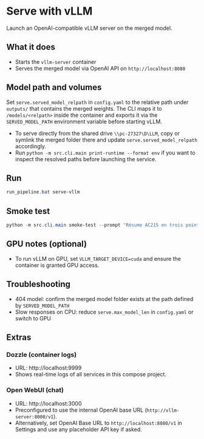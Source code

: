 # Serve with vLLM

Launch an OpenAI-compatible vLLM server on the merged model.

## What it does
- Starts the `vllm-server` container
- Serves the merged model via OpenAI API on `http://localhost:8080`

## Model path and volumes
Set `serve.served_model_relpath` in `config.yaml` to the relative path under `outputs/` that contains the
merged weights. The CLI maps it to `/models/<relpath>` inside the container and exports it via the
`SERVED_MODEL_PATH` environment variable before starting vLLM.

- To serve directly from the shared drive `\\pc-27327\D\LLM`, copy or symlink the merged folder there and
	update `serve.served_model_relpath` accordingly.
- Run `python -m src.cli.main print-runtime --format env` if you want to inspect the resolved paths before
	launching the service.

## Run
```powershell
run_pipeline.bat serve-vllm
```

## Smoke test
```powershell
python -m src.cli.main smoke-test --prompt "Résume AC215 en trois points."
```

## GPU notes (optional)
- To run vLLM on GPU, set `VLLM_TARGET_DEVICE=cuda` and ensure the container is granted GPU access.

## Troubleshooting
- 404 model: confirm the merged model folder exists at the path defined by `SERVED_MODEL_PATH`
- Slow responses on CPU: reduce `serve.max_model_len` in `config.yaml` or switch to GPU

## Extras

### Dozzle (container logs)
- URL: http://localhost:9999
- Shows real-time logs of all services in this compose project.

### Open WebUI (chat)
- URL: http://localhost:3000
- Preconfigured to use the internal OpenAI base URL (`http://vllm-server:8000/v1`).
- Alternatively, set OpenAI Base URL to `http://localhost:8080/v1` in Settings and use any placeholder API key if asked.